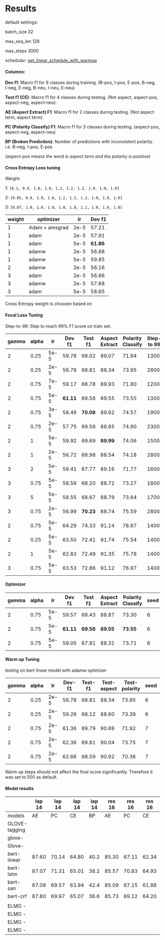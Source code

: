 
# Results

default settings:

batch_size 32 

max_seq_len 128 

max_steps 3000 

schedular: [get_linear_schedule_with_warmup](https://huggingface.co/transformers/main_classes/optimizer_schedules.html)

#### Columns:

**Dev f1**: Macro f1 for 9 classes during training. (B-pos, I-pos, E-pos, B-neg, I-neg, E-neg, B-neu, I-neu, E-neu)

**Test f1 (CE)**: Macro f1 for 4 classes during testing. (Not aspect, aspect-pos, aspect-neg, aspect-neu). 

**AE (Aspect Extract) F1**: Macro f1 for 2 classes during testing. (Not aspect term, aspect term)

**PC (Polarity Classify) F1**: Macro f1 for 3 classes during testing. (aspect-pos, aspect-neg, aspect-neu)

**BP (Broken Prediction)**: Number of predictions with inconsistent polarity. i.e. B-neg, I-pos, E-pos

*(aspect-pos means the word is aspect term and the polarity is positive)*

#### Cross Entropy Loss tuning

Weight:

1: `[0.1, 0.8, 1.0, 1.0, 1.2, 1.2, 1.2, 1.0, 1.0, 1.0] `

2: `[0.05, 0.8, 1.0, 1.0, 1.2, 1.2, 1.2, 1.0, 1.0, 1.0] `

3: `[0.07, 1.0, 1.0, 1.0, 1.0, 1.0, 1.1, 1.0, 1.0, 1.0] `

| weight | optimizer      | lr   | Dev f1    |
| ------ | -------------- | ---- | --------- |
| 1      | Adam + amsgrad | 2e-5 | 57.21     |
| 1      | adam           | 2e-5 | 57.91     |
| 1      | adam           | 5e-5 | **61.86** |
| 1      | adamw          | 2e-5 | 56.88     |
| 1      | adamw          | 5e-5 | 59.85     |
| 2      | adamw          | 2e-5 | 56.16     |
| 3      | adam           | 2e-5 | 56.86     |
| 3      | adamw          | 2e-5 | 57.68     |
| 3      | adam           | 5e-5 | 58.65     |

Cross Entropy weight is choosen based on 

#### Focal Loss Tuning

Step-to-99: Step to reach 99% F1 score on train set.

| gamma | alpha | lr   | Dev f1    | Test f1   | Aspect Extract | Polarity Classify | Step-to 99 | seed | optimizer |
| ----- | ----- | ---- | --------- | --------- | -------------- | ----------------- | ---------- | ---- | --------- |
| 2     | 0.25  | 5e-5 | 59.78     | 68.02     | 89.07          | 71.94             | 1300       | 6    | adamw     |
| 2     | 0.25  | 2e-5 | 56.78     | 68.81     | 88.34          | 73.95             | 2800       | 6    | adamw     |
| 2     | 0.75  | 7e-5 | 59.17     | 68.78     | 89.93          | 71.80             | 1200       | 6    | adamw     |
| 2     | 0.75  | 5e-5 | **61.11** | 69.56     | 89.55          | 73.55             | 1300       | 6    | adamw     |
| 2     | 0.75  | 3e-5 | 58.49     | **70.08** | 89.62          | 74.57             | 1900       | 6    | adamw     |
| 2     | 0.75  | 2e-5 | 57.75     | 69.56     | 88.65          | 74.90             | 2300       | 6    | adamw     |
| 2     | 1     | 5e-5 | 59.92     | 69.69     | **89.99**      | 74.06             | 1500       | 6    | adamw     |
| 2     | 1     | 2e-5 | 56.72     | 68.98     | 88.54          | 74.18             | 2800       | 6    | adamw     |
| 3     | 2     | 5e-5 | 59.41     | 67.77     | 89.16          | 71.77             | 1600       | 6    | adamw     |
| 3     | 0.75  | 5e-5 | 58.58     | 68.20     | 88.72          | 73.27             | 1800       | 6    | adamw     |
| 3     | 5     | 5e-5 | 58.55     | 68.67     | 88.79          | 73.64             | 1700       | 6    | adamw     |
| 3     | 0.75  | 2e-5 | 56.99     | **70.23** | 88.74          | 75.59             | 2800       | 6    | adamw     |
| 2     | 0.75  | 5e-5 | 64.29     | 74.33     | 91.14          | 78.87             | 1400       | 7    | adamw     |
| 2     | 0.25  | 5e-5 | 63.50     | 72.41     | 91.74          | 75.54             | 1400       | 7    | adamw     |
| 2     | 1     | 5e-5 | 62.83     | 72.49     | 91.35          | 75.78             | 1400       | 7    | adamw     |
| 3     | 0.75  | 5e-5 | 63.53     | 72.86     | 91.12          | 76.97             | 1400       | 7    | adamw     |

#### Optimizer

| gamma | alpha | lr   | Dev f1    | Test f1   | Aspect Extract | Polarity Classify | seed | optimizer |
| ----- | ----- | ---- | --------- | --------- | -------------- | ----------------- | ---- | --------- |
| 2     | 0.75  | 5e-5 | 59.57     | 68.43     | 88.87          | 73.30             | 6    | adafactor |
| 2     | 0.75  | 5e-5 | **61.11** | **69.56** | **89.55**      | **73.55**         | 6    | **adamw** |
| 2     | 0.75  | 5e-5 | 59.05     | 67.81     | 88.31          | 73.71             | 6    | adam      |



#### Warm up Tuning

testing on bert linear model with adamw optimizer

| gamma | alpha | lr   | Dev-f1 | Test-f1 | Test- aspect | Test-polarity | seed | warmup |
| ----- | ----- | ---- | ------ | ------- | ------------ | ------------- | ---- | ------ |
| 2     | 0.25  | 2e-5 | 56.78  | 68.81   | 88.34        | 73.95         | 6    | 500    |
| 2     | 0.25  | 2e-5 | 59.26  | 68.12   | 88.60        | 73.39         | 6    | 300    |
| 2     | 0.75  | 2e-5 | 61.36  | 69.79   | 90.89        | 71.92         | 7    | 300    |
| 2     | 0.75  | 2e-5 | 62.36  | 69.81   | 90.04        | 73.75         | 7    | 0      |
| 2     | 0.75  | 2e-5 | 62.66  | 68.59   | 90.92        | 70.36         | 7    | 500    |

Warm up steps should not affect the final score significantly. Therefore it was set to 500 as default.

#### Model results

|               | **lap 14** | **lap 14** | **lap 14** | lap 14 | res 16 | res 16 | res 16 | res 16 | res 14 | res 14 | res 14 | res 14 |
| ------------- | ---------- | ---------- | ---------- | ------ | ------ | ------ | ------ | ------ | ------ | ------ | ------ | ------ |
| models        | AE         | PC         | CE         | BP     | AE     | PC     | CE     | BP     | AE     | PC     | CE     | BP     |
| GLOVE-tagging |            |            |            |        |        |        |        |        |        |        |        |        |
| glove-        |            |            |            |        |        |        |        |        |        |        |        |        |
| Glove-        |            |            |            |        |        |        |        |        |        |        |        |        |
| bert-linear   | 87.60      | 70.14      | 64.80      | 40.2   | 85.30  | 67.11  | 62.34  | 38.0   | 89.49  | 72.04  | 68.13  | 60.25  |
| bert-lstm     | 87.07      | 71.31      | 65.01      | 38.2   | 85.57  | 70.83  | 64.93  | 37.2   | 90.23  | 72.20  | 68.87  | 55.00  |
| bert-san      | 87.08      | 69.57      | 63.94      | 42.4   | 85.09  | 67.15  | 61.88  | 40.0   | 90.01  | 74.46  | 70.12  | 54.75  |
| bert-crf      | 87.80      | 69.97      | 65.07      | 36.6   | 85.73  | 69.12  | 64.20  | 34.4   | 89.97  | 72.82  | 68.72  | 50.75  |
|               |            |            |            |        |        |        |        |        |        |        |        |        |
| ELMO -        |            |            |            |        |        |        |        |        |        |        |        |        |
| ELMO -        |            |            |            |        |        |        |        |        |        |        |        |        |
| ELMO -        |            |            |            |        |        |        |        |        |        |        |        |        |
| ELMO -        |            |            |            |        |        |        |        |        |        |        |        |        |